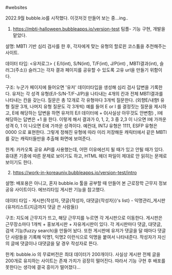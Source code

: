 #websites

2022.9월 bubble.io를 시작했다.
이것저것 만들어 보는 중...ing..


1. https://mbti-halloween.bubbleapps.io/version-test
팀플- 기능 구현, 개발을 맡았다. 

설명: MBTI 기반 심리 검사를 한 후, 각자에게 맞는 유형의 할로윈 코스튬을 추천해주는 사이트.

데이터 타입: <유저로그> { E/I(int), S/N(int), T/F(int), J/P(int) , MBTI결과(int), 슬러그(주소)} 
슬러그는 각자 결과 페이지를 공유할 수 있도록 고유 url을 만들기 위함이다.

구조: 누군가 페이지에 들어오면 '유저' 데이터타입을 생성해 심리 검사 답변을 기록한다.
유저는 각 성격 유형(E/I-S/N-T/F-J/P)을 나타내는 4개의 칸과 전체 MBTI결과를 나타내는 칸을 갖는다.
질문은 총 12개로 각 유형마다 3개씩 질문한다. (외향E/내향I 유형 질문 3개, 나머지 유형 질문도 각 3개씩)
예를 들어 E or I 를 결정짓는 질문을 제시하고, E에 해당하는 답변을 하면 유저의 E/I 데이터에 + 0(사실상 아무것도 안변함) , I에 해당하는 답변은 +1 을 한다.
이렇게 해서 결과가 0, 1, 2, 3 중  2,3 이 나오면 I에 가까운 성격  0, 1 이 나오면 E에 가까운 성격이다.
예컨대, INTJ 유형은 1111,  ESFP 유형은 0000 으로 표현한다.
그렇게 정해진 유형에 따라 미리 저장해둔 캐릭터에서 같은 MBTI를 갖는 캐릭터들만을 추출해 화면에 보여준다.

한계: 카카오톡 공유 API를 사용했는데, 어떤 이유에선지 될 때가 있고 안될 때가 있다. 
휴대폰 기종에 따른 문제로 보이기도 하고, HTML 헤더 파일이 제대로 안 읽히는 문제로 보이기도 한다.


2. https://work-in-koreauniv.bubbleapps.io/version-test/intro 

설명: 배포용은 아니고, 혼자 bubble.io 툴을 공부할 때 만들어 본 근로장학 근무지 정보공유 사이트이다. 에브리타임 게시판 기능을 참고했다.

데이터 타입 - 게시판{작성자, 댓글{작성자, 대댓글{작성자}}'s list} 
            - 익명관리_게시판{유저리스트(지금까지 댓글 쓴 사람들)}

구조: 지도에 근무지가 뜨고, 해당 근무지를 누르면 각 게시판으로 이동한다. 게시판은 근무장소마다 1개씩 + 홍보게시판 + 자유게시판이 있다.
각 게시판마다 댓글, 대댓글, 검색 기능(fuzzy search)을 만들어 놨다.
또한 게시판에 유저가 댓글을 달 때마다 댓글 단 사람들을 기록해 익명1, 익명2 이런식으로 익명을 붙여서 나타내준다.
작성자가 자신의 글에 댓글이나 대댓글을 달 경우 작성자로 뜬다. 

한계: bubble.io 의 무료버전은 최대 데이터가 200개이다. 
사실상 게시판 전체 글을 200개로 유지하는 사이트는 존재 가치가 굉장히 떨어진다.
따라서 기능 구현 후 배포를 못한다는 생각에 결국 흥미가 떨어졌다...
